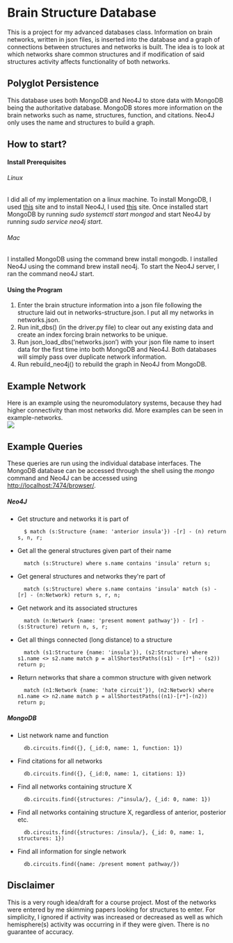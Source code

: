 # Brain Structure Database
This is a project for my advanced databases class. Information on brain networks, written in json files, is inserted into the database and a graph of connections between structures and networks is built. The idea is to look at which networks share common structures and if modification of said structures activity affects functionality of both networks. 

## Polyglot Persistence
This database uses both MongoDB and Neo4J to store data with MongoDB being the authoritative database. MongoDB stores more information on the brain networks such as name, structures, function, and citations. Neo4J only uses the name and structures to build a graph. 

## How to start?
#### Install Prerequisites 
###### Linux
I did all of my implementation on a linux machine. To install MongoDB, I used [this](https://tecadmin.net/install-mongodb-on-ubuntu/) site and to install Neo4J, I used [this](https://datawookie.netlify.com/blog/2016/09/installing-neo4j-on-ubuntu-16.04/) site. Once installed start MongoDB by running _sudo systemctl start mongod_ and start Neo4J by running _sudo service neo4j start_.
###### Mac
I installed MongoDB using the command brew install mongodb. I installed Neo4J using the command brew install neo4j. To start the Neo4J server, I ran the command neo4J start.


#### Using the Program
1. Enter the brain structure information into a json file following the structure laid out in networks-structure.json. I put all my networks in networks.json.
2. Run init\_dbs() (in the driver.py file) to clear out any existing data and create an index forcing brain networks to be unique.
3. Run json\_load\_dbs(‘networks.json’) with your json file name to insert data for the first time into both MongoDB and Neo4J. Both databases will simply pass over duplicate network information.
4. Run rebuild\_neo4j() to rebuild the graph in Neo4J from MongoDB.

## Example Network
Here is an example using the neuromodulatory systems, because they had higher connectivity than most networks did. More examples can be seen in example-networks. &nbsp; <br>
![](example-networks/neuromodulatory-systems.svg)

## Example Queries
These queries are run using the individual database interfaces. The MongoDB database can be accessed through the shell using the _mongo_ command and Neo4J can be accessed using [http://localhost:7474/browser/](http://localhost:7474/browser/).

##### Neo4J
* Get structure and networks it is part of
        
        $ match (s:Structure {name: 'anterior insula'}) -[r] - (n) return s, n, r;

* Get all the general structures given part of their name
        
        match (s:Structure) where s.name contains 'insula' return s;

* Get general structures and networks they're part of

        match (s:Structure) where s.name contains 'insula' match (s) - [r] - (n:Network) return s, r, n;

* Get network and its associated structures

        match (n:Network {name: 'present moment pathway'}) - [r] - (s:Structure) return n, s, r;

* Get all things connected (long distance) to a structure

        match (s1:Structure {name: 'insula'}), (s2:Structure) where s1.name <> s2.name match p = allShortestPaths((s1) - [r*] - (s2)) return p;

* Return networks that share a common structure with given network

        match (n1:Network {name: 'hate circuit'}), (n2:Network) where n1.name <> n2.name match p = allShortestPaths((n1)-[r*]-(n2)) return p;

##### MongoDB
* List network name and function

        db.circuits.find({}, {_id:0, name: 1, function: 1})

* Find citations for all networks

        db.circuits.find({}, {_id:0, name: 1, citations: 1})

* Find all networks containing structure X

        db.circuits.find({structures: /^insula/}, {_id: 0, name: 1})

* Find all networks containing structure X, regardless of anterior, posterior etc.

        db.circuits.find({structures: /insula/}, {_id: 0, name: 1, structures: 1})

* Find all information for single network

        db.circuits.find({name: /present moment pathway/})


## Disclaimer
This is a very rough idea/draft for a course project. Most of the networks were entered by me skimming papers looking for structures to enter. For simplicity, I ignored if activity was increased or decreased as well as which hemisphere(s) activity was occurring in if they were given. There is no guarantee of accuracy. 
